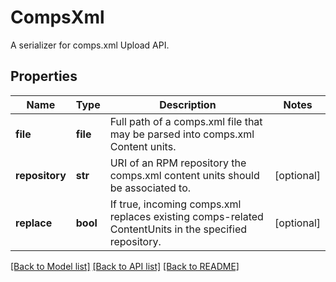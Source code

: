 # CompsXml

A serializer for comps.xml Upload API.
## Properties
Name | Type | Description | Notes
------------ | ------------- | ------------- | -------------
**file** | **file** | Full path of a comps.xml file that may be parsed into comps.xml Content units. | 
**repository** | **str** | URI of an RPM repository the comps.xml content units should be associated to. | [optional] 
**replace** | **bool** | If true, incoming comps.xml replaces existing comps-related ContentUnits in the specified repository. | [optional] 

[[Back to Model list]](../README.md#documentation-for-models) [[Back to API list]](../README.md#documentation-for-api-endpoints) [[Back to README]](../README.md)


